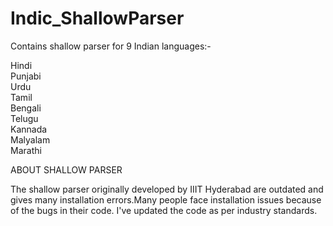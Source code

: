 # Indic_ShallowParser
Contains shallow parser for 9 Indian languages:-

Hindi    
Punjabi   
Urdu   
Tamil   
Bengali   
Telugu   
Kannada   
Malyalam   
Marathi   

ABOUT SHALLOW  PARSER   

The shallow parser originally developed by IIIT Hyderabad are outdated and gives many installation errors.Many people face installation issues because of the bugs in their code.
I've updated the code as per industry standards.
